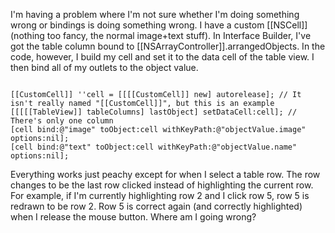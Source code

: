 I'm having a problem where I'm not sure whether I'm doing something wrong or bindings is doing something wrong.  I have a custom [[NSCell]] (nothing too fancy, the normal image+text stuff).  In Interface Builder, I've got the table column bound to [[NSArrayController]].arrangedObjects.  In the code, however, I build my cell and set it to the data cell of the table view.  I then bind all of my outlets to the object value.

<code>
[[CustomCell]] ''cell = [[[[CustomCell]] new] autorelease]; // It isn't really named "[[CustomCell]]", but this is an example
[[[[[TableView]] tableColumns] lastObject] setDataCell:cell]; // There's only one column
[cell bind:@"image" toObject:cell withKeyPath:@"objectValue.image" options:nil];
[cell bind:@"text" toObject:cell withKeyPath:@"objectValue.name" options:nil];
</code>

Everything works just peachy except for when I select a table row.  The row changes to be the last row clicked instead of highlighting the current row.  For example, if I'm currently highlighting row 2 and I click row 5, row 5 is redrawn to be row 2.  Row 5 is correct again (and correctly highlighted) when I release the mouse button.  Where am I going wrong?